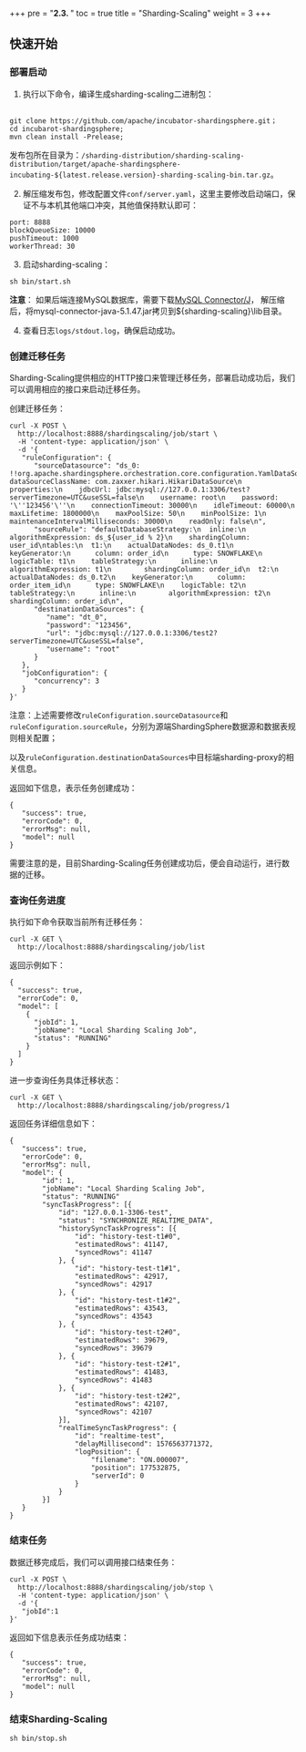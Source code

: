 +++
pre = "<b>2.3. </b>"
toc = true
title = "Sharding-Scaling"
weight = 3
+++

## 快速开始

### 部署启动

1. 执行以下命令，编译生成sharding-scaling二进制包：

```

git clone https://github.com/apache/incubator-shardingsphere.git；
cd incubarot-shardingsphere;
mvn clean install -Prelease;
```

发布包所在目录为：`/sharding-distribution/sharding-scaling-distribution/target/apache-shardingsphere-incubating-${latest.release.version}-sharding-scaling-bin.tar.gz`。

2. 解压缩发布包，修改配置文件`conf/server.yaml`，这里主要修改启动端口，保证不与本机其他端口冲突，其他值保持默认即可：

```
port: 8888
blockQueueSize: 10000
pushTimeout: 1000
workerThread: 30
```

3. 启动sharding-scaling：

```
sh bin/start.sh
```

**注意**：
如果后端连接MySQL数据库，需要下载[MySQL Connector/J](https://cdn.mysql.com//Downloads/Connector-J/mysql-connector-java-5.1.47.tar.gz)，
解压缩后，将mysql-connector-java-5.1.47.jar拷贝到${sharding-scaling}\lib目录。

4. 查看日志`logs/stdout.log`，确保启动成功。

### 创建迁移任务

Sharding-Scaling提供相应的HTTP接口来管理迁移任务，部署启动成功后，我们可以调用相应的接口来启动迁移任务。

创建迁移任务：

```
curl -X POST \
  http://localhost:8888/shardingscaling/job/start \
  -H 'content-type: application/json' \
  -d '{
   "ruleConfiguration": {
      "sourceDatasource": "ds_0: !!org.apache.shardingsphere.orchestration.core.configuration.YamlDataSourceConfiguration\n  dataSourceClassName: com.zaxxer.hikari.HikariDataSource\n  properties:\n    jdbcUrl: jdbc:mysql://127.0.0.1:3306/test?serverTimezone=UTC&useSSL=false\n    username: root\n    password: '\''123456'\''\n    connectionTimeout: 30000\n    idleTimeout: 60000\n    maxLifetime: 1800000\n    maxPoolSize: 50\n    minPoolSize: 1\n    maintenanceIntervalMilliseconds: 30000\n    readOnly: false\n",
      "sourceRule": "defaultDatabaseStrategy:\n  inline:\n    algorithmExpression: ds_${user_id % 2}\n    shardingColumn: user_id\ntables:\n  t1:\n    actualDataNodes: ds_0.t1\n    keyGenerator:\n      column: order_id\n      type: SNOWFLAKE\n    logicTable: t1\n    tableStrategy:\n      inline:\n        algorithmExpression: t1\n        shardingColumn: order_id\n  t2:\n    actualDataNodes: ds_0.t2\n    keyGenerator:\n      column: order_item_id\n      type: SNOWFLAKE\n    logicTable: t2\n    tableStrategy:\n      inline:\n        algorithmExpression: t2\n        shardingColumn: order_id\n",
      "destinationDataSources": {
         "name": "dt_0",
         "password": "123456",
         "url": "jdbc:mysql://127.0.0.1:3306/test2?serverTimezone=UTC&useSSL=false",
         "username": "root"
      }
   },
   "jobConfiguration": {
      "concurrency": 3
   }
}'
```

注意：上述需要修改`ruleConfiguration.sourceDatasource`和`ruleConfiguration.sourceRule`，分别为源端ShardingSphere数据源和数据表规则相关配置；

以及`ruleConfiguration.destinationDataSources`中目标端sharding-proxy的相关信息。

返回如下信息，表示任务创建成功：

```
{
   "success": true,
   "errorCode": 0,
   "errorMsg": null,
   "model": null
}
```

需要注意的是，目前Sharding-Scaling任务创建成功后，便会自动运行，进行数据的迁移。

### 查询任务进度

执行如下命令获取当前所有迁移任务：

```
curl -X GET \
  http://localhost:8888/shardingscaling/job/list
```

返回示例如下：

```
{
  "success": true,
  "errorCode": 0,
  "model": [
    {
      "jobId": 1,
      "jobName": "Local Sharding Scaling Job",
      "status": "RUNNING"
    }
  ]
}
```

进一步查询任务具体迁移状态：

```
curl -X GET \
  http://localhost:8888/shardingscaling/job/progress/1
```

返回任务详细信息如下：

```
{
   "success": true,
   "errorCode": 0,
   "errorMsg": null,
   "model": {
        "id": 1,
        "jobName": "Local Sharding Scaling Job",
        "status": "RUNNING"
        "syncTaskProgress": [{
            "id": "127.0.0.1-3306-test",
            "status": "SYNCHRONIZE_REALTIME_DATA",
            "historySyncTaskProgress": [{
                "id": "history-test-t1#0",
                "estimatedRows": 41147,
                "syncedRows": 41147
            }, {
                "id": "history-test-t1#1",
                "estimatedRows": 42917,
                "syncedRows": 42917
            }, {
                "id": "history-test-t1#2",
                "estimatedRows": 43543,
                "syncedRows": 43543
            }, {
                "id": "history-test-t2#0",
                "estimatedRows": 39679,
                "syncedRows": 39679
            }, {
                "id": "history-test-t2#1",
                "estimatedRows": 41483,
                "syncedRows": 41483
            }, {
                "id": "history-test-t2#2",
                "estimatedRows": 42107,
                "syncedRows": 42107
            }],
            "realTimeSyncTaskProgress": {
                "id": "realtime-test",
                "delayMillisecond": 1576563771372,
                "logPosition": {
                    "filename": "ON.000007",
                    "position": 177532875,
                    "serverId": 0
                }
            }
        }]
   }
}
```

### 结束任务

数据迁移完成后，我们可以调用接口结束任务：

```
curl -X POST \
  http://localhost:8888/shardingscaling/job/stop \
  -H 'content-type: application/json' \
  -d '{
   "jobId":1
}'
```

返回如下信息表示任务成功结束：

```
{
   "success": true,
   "errorCode": 0,
   "errorMsg": null,
   "model": null
}
```

### 结束Sharding-Scaling

```
sh bin/stop.sh
```
